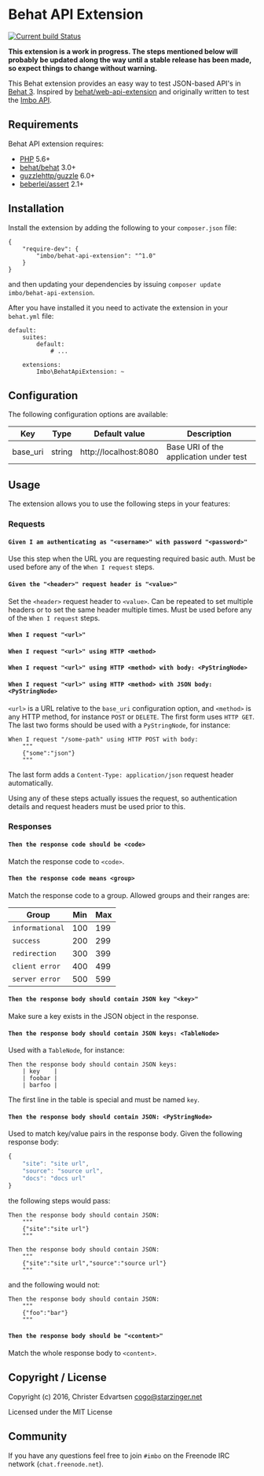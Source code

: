 # Behat API Extension

[![Current build Status](https://secure.travis-ci.org/imbo/behat-api-extension.png)](http://travis-ci.org/imbo/behat-api-extension)

**This extension is a work in progress. The steps mentioned below will probably be updated along the way until a stable release has been made, so expect things to change without warning.**

This Behat extension provides an easy way to test JSON-based API's in [Behat 3](http://behat.org). Inspired by [behat/web-api-extension](https://github.com/Behat/WebApiExtension/) and originally written to test the [Imbo API](http://imbo.io).

## Requirements

Behat API extension requires:

* [PHP](http://php.net) 5.6+
* [behat/behat](http://behat.org) 3.0+
* [guzzlehttp/guzzle](http://guzzlephp.org) 6.0+
* [beberlei/assert](https://github.com/beberlei/assert/) 2.1+

## Installation

Install the extension by adding the following to your `composer.json` file:

    {
        "require-dev": {
            "imbo/behat-api-extension": "^1.0"
        }
    }

and then updating your dependencies by issuing `composer update imbo/behat-api-extension`.

After you have installed it you need to activate the extension in your `behat.yml` file:

    default:
        suites:
            default:
                # ...

        extensions:
            Imbo\BehatApiExtension: ~

## Configuration

The following configuration options are available:

Key | Type | Default value | Description
--- | ---- | ------------- | -----------
base_uri | string | http://localhost:8080 | Base URI of the application under test

## Usage

The extension allows you to use the following steps in your features:

### Requests

#### `Given I am authenticating as "<username>" with password "<password>"`

Use this step when the URL you are requesting required basic auth. Must be used before any of the `When I request` steps.

#### `Given the "<header>" request header is "<value>"`

Set the `<header>` request header to `<value>`. Can be repeated to set multiple headers or to set the same header multiple times. Must be used before any of the `When I request` steps.

#### `When I request "<url>"`
#### `When I request "<url>" using HTTP <method>`
#### `When I request "<url>" using HTTP <method> with body: <PyStringNode>`
#### `When I request "<url>" using HTTP <method> with JSON body: <PyStringNode>`

`<url>` is a URL relative to the `base_uri` configuration option, and `<method>` is any HTTP method, for instance `POST` or `DELETE`. The first form uses `HTTP GET`. The last two forms should be used with a `PyStringNode`, for instance:

    When I request "/some-path" using HTTP POST with body:
        """
        {"some":"json"}
        """

The last form adds a `Content-Type: application/json` request header automatically.

Using any of these steps actually issues the request, so authentication details and request headers must be used prior to this.

### Responses

#### `Then the response code should be <code>`

Match the response code to `<code>`.

#### `Then the response code means <group>`

Match the response code to a group. Allowed groups and their ranges are:

| Group | Min | Max |
| ----- | --- | --- |
| `informational` | 100 | 199 |
| `success` | 200 | 299 |
| `redirection` | 300 | 399 |
| `client error` | 400 | 499 |
| `server error` | 500 | 599 |

#### `Then the response body should contain JSON key "<key>"`

Make sure a key exists in the JSON object in the response.

#### `Then the response body should contain JSON keys: <TableNode>`

Used with a `TableNode`, for instance:

    Then the response body should contain JSON keys:
        | key    |
        | foobar |
        | barfoo |

The first line in the table is special and must be named `key`.

#### `Then the response body should contain JSON: <PyStringNode>`

Used to match key/value pairs in the response body. Given the following response body:

```javascript
{
    "site": "site url",
    "source": "source url",
    "docs": "docs url"
}
```

the following steps would pass:

```
Then the response body should contain JSON:
    """
    {"site":"site url"}
    """
```

```
Then the response body should contain JSON:
    """
    {"site":"site url","source":"source url"}
    """
```

and the following would not:

```
Then the response body should contain JSON:
    """
    {"foo":"bar"}
    """
```

#### `Then the response body should be "<content>"`

Match the whole response body to `<content>`.

## Copyright / License

Copyright (c) 2016, Christer Edvartsen <cogo@starzinger.net>

Licensed under the MIT License

## Community

If you have any questions feel free to join `#imbo` on the Freenode IRC network (`chat.freenode.net`).
